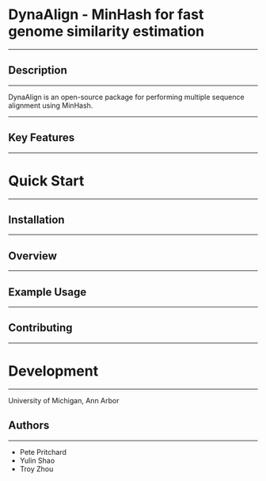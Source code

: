 # DynaAlign - MinHash for fast genome similarity estimation
______

## Description
______
DynaAlign is an open-source package for performing multiple sequence alignment using MinHash.
______

## Key Features
______

# Quick Start
______

## Installation
______

## Overview
______

## Example Usage
______

## Contributing
______

# Development
______
University of Michigan, Ann Arbor

## Authors
______
- Pete Pritchard
- Yulin Shao
- Troy Zhou


